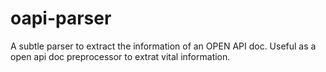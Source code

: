 # oapi-parser
A subtle parser to extract the information of an OPEN API doc. Useful as a open api doc preprocessor to extrat vital information.

